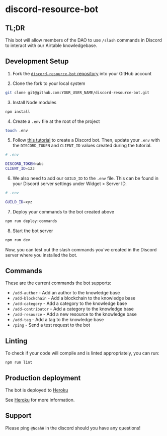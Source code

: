 # discord-resource-bot

## TL;DR

This bot will allow members of the DAO to use `/slash` commands in Discord to interact with our Airtable knowledgebase.

## Development Setup

1. Fork the [`discord-resource-bot` repository](https://github.com/Developer-DAO/discord-resource-bot) into your GitHub account

2. Clone the fork to your local system

```bash
git clone git@github.com:YOUR_USER_NAME/discord-resource-bot.git
```

3. Install Node modules

```bash
npm install
```

4. Create a `.env` file at the root of the project

```bash
touch .env
```

5. Follow [this tutorial](https://discordjs.guide/preparations/setting-up-a-bot-application.html) to create a Discord bot. Then, update your `.env` with the `DISCORD_TOKEN` and `CLIENT_ID` values created during the tutorial.

```bash
# .env

DISCORD_TOKEN=abc
CLIENT_ID=123
```

6. We also need to add our `GUILD_ID` to the `.env` file. This can be found in your Discord server settings under Widget > Server ID.

```bash
# .env

GUILD_ID=xyz
```

7. Deploy your commands to the bot created above

```bash
npm run deploy:commands
```

8. Start the bot server

```bash
npm run dev
```

Now, you can test out the slash commands you've created in the Discord server where you installed the bot.

## Commands

These are the current commands the bot supports:

- `/add-author` - Add an author to the knowledge base
- `/add-blockchain` - Add a blockchain to the knowledge base
- `/add-category` - Add a category to the knowledge base
- `/add-contributor` - Add a category to the knowledge base
- `/add-resource` - Add a new resource to the knowledge base
- `/add-tag` - Add a tag to the knowledge base
- `/ping` - Send a test request to the bot

## Linting

To check if your code will compile and is linted appropriately, you can run:

```
npm run lint
```

## Production deployment

The bot is deployed to [Heroku](https://heroku.com)

See [Heroku](docs/heroku.md) for more information.

## Support

Please ping `@NoahH` in the discord should you have any questions!

